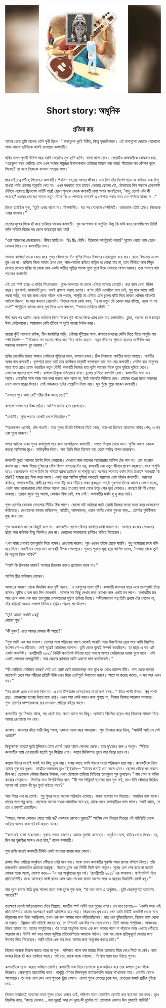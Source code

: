 <div align=center> <img src="../../metadata/images/rabibasariya/Short-story:-আধুনিক.jpg" align="center" ></div>
<h1 align=center>Short story: আধুনিক</h1>
<h2 align=center>প্রতিমা রায়</h2>
আমার চেয়ে তুমি অনেক বেশি সুখী ছিলে।” কথাগুলো খুবই নিরীহ, কিন্তু হৃদয়বিদারক। এই কথাগুলো দেয়ালে ঝোলানো সাদা-কালো ছবিটাকে বলেই চলেছেন কলাবতী।<br> <br>ছবির অমন সুন্দরী উনিশ বছর বয়সি মেয়েটার মুখ হাসি হাসি। ভাসা ভাসা চোখ। মেয়েটিও  কলাবতীকে বোঝাতে চায়, ‘এতগুলো বছর পেরিয়ে এসে এখন সংসার সমুদ্রের উথালপাথাল ঢেউয়ের সামনে ভয় পাচ্ছ! সাঁতারের সব কৌশল ভুলে গিয়েছ? তা হলে নিজেকে বদলাও সময়ের সঙ্গে।’<br> <br>প্রায় প্রৌঢ়ত্বে পৌঁছে গিয়েছেন কলাবতী। পঁয়ত্রিশ বছরের সংসার জীবন। এত দিন তাঁর নির্দেশ ছাড়া এ বাড়িতে এক বিন্দু হাওয়া পর্যন্ত ঢোকার অনুমতি পেত না। এখন বদলাতে হবে তাকে! একমাত্র ছেলের বৌ, বৌভাতের দিন সকালে ব্রেকফাস্ট টেবিলে এসেছে স্লিভলেস নাইটি পরে! ছেলে শুভকে ডেকে কলাবতী চাপা গলায় বলেছিলেন, “বাবু, তোর্সা এটা কী পরেছে? একঘর লোকের সামনে নতুন বৌকে কি এ পোশাকে মানায়? এ পোশাক পরার সময় তো পালিয়ে যাচ্ছে না...”<br> <br>বিরক্ত হয়েছিল শুভ, “তুমি এবার থামো মা। ডিসগাস্টিং। যত সব সেকেলে মেন্টালিটি। আজকাল এটাই ট্রেন্ড। নিজেকে এবার বদলাও।”<br> <br>ছেলের মুখের দিকে হাঁ করে তাকিয়ে থাকেন কলাবতী। খুব অশোভন বা অনুচিত কিছু কি দাবি করে ফেলেছিলেন তিনি! নাকি সত্যিই বিয়ের পর ছেলে কাছছাড়া হয়ে যায়!<br> <br>“ওরা আজকের জেনারেশন। ভীষণ ম্যাচিওর। ছিঃ ছিঃ বৌদি। নিজেকে আপটুডেট করো!” সুযোগ পেয়ে গরম তেলে ফোড়ন দিয়ে দেয় কলাবতীর ননদ।<br> <br>সামান্য ব্যাপার! তাকে কেন্দ্র করে শুভর বৌভাতের দিন খুশির ভিতর বিষাদের চোরাস্রোত বয়ে যায়। রাতে বিছানায় এসেও ঘুম এল না। ছবিটার দিকে আবার চোখ গেল, সাদা-কালো ছবিতে শাড়ির রং বোঝা যায় না, তবে সিঁথিতে লাল সিঁদুর দেখতে দেখতে ছবির গা থেকে যেন একটা অতীত স্মৃতির পালক খুলে খুলে উড়ে বেড়াতে লাগল ঘরময়। তার সামনে বসে পড়লেন কলাবতী।<br> <br>ওই তো স্পষ্ট হচ্ছে এ বাড়ির সিংহদরজা। দুধে-আলতায় পা ফেলে এগিয়ে আসছে মেয়েটা। কত বয়স যেন! উনিশ বছর। খুব ফর্সা, মাথাভর্তি চুল। সবাই প্রশংসা করছে রূপের। ক’পা হেঁটে এসেছিল মনে নেই, শুধু মনে আছে ভারী গয়না শাড়ি, বার বার মাথা থেকে আঁচল খসে পড়ছে, শাশুড়ি মা এগিয়ে এসে চুলের কাঁটা দিয়ে মাথার খোঁপায় আঁচলটা আটকে দিলেন, যা আর কখনও খোলেনি। ভিড়ের মাঝে কেউ বলল, “এ মা নতুন বৌ কেমন করে হাঁটছে, খড়ম পা নয় তো?” শাশুড়িমা কানের কাছে মুখ নিয়ে এসে বললেন, “সামনে তাকিয়ে হাঁটো।”<br> <br>দীর্ঘ সময় পর অতীত থেকে বর্তমানে ফিরে নিজের দুই পায়ের দিকে চোখ চলে যায় কলাবতীর। ক্লান্ত, বয়সের চাপে চামড়া ঈষৎ কোঁচকানো। আজকাল বেশি হাঁটলে পা দুটো ব্যথায় টনটন করে।<br> <br>হাতায় কুঁচি লাগানো ব্লাউজ়, নীল জর্জেটের শাড়ি, খোঁপায় জুঁইয়ের মালা, কপালে চন্দনের ফোঁটা দিতে দিতে শাশুড়ি মার স্পষ্ট নির্দেশ— “বৌভাতে সব বড়দের পায়ে হাত দিয়ে প্রণাম করবে। নতুন জীবনের শুরুতে বড়দের আশীর্বাদ আর সকলের ভালবাসা খুব দরকার।”<br> <br>ছবির মেয়েটির মাথায় আজও সেদিনের জুঁইয়ের মালা, কপালে চন্দন। ঠিক শিবজায়া পার্বতীর  মতো লাগছে। পার্বতীর অপর নাম কলাবতী। ফুলশ্যার রাতে তাই তার কাঙ্ক্ষিত মানুষটি ভালবেসে তার নাম দেয় কলাবতী। সেদিন কত মানুষের পায়ে হাত রেখে প্রণাম করেছিল নতুন বৌটি! কলাবতী নিজের হাত দুটো আলোর দিকে তুলে ঘুরিয়ে ঘুরিয়ে দেখে। এখানেও বয়সের ছাপ স্পষ্ট। কপালে চিবুকে বলিরেখার থাবা। চুলের রাশিতে রুপোলি রেখা। কলাবতীর মাথা ধরে আসে। মেয়েটির সঙ্গে আজ আর কথা বলতে ভাল লাগে না, উঠে আলোটা নিভিয়ে দেন। মোষের রঙের মতো অন্ধকার নেমে আসে ঘরের ভিতর। সেই অন্ধকারে ছবির মেয়েটিও নিভে যায়। মুখ গুঁজে শুয়ে থাকেন কলাবতী।<br> <br>“এভাবে শুয়ে আছ যে? শরীর ঠিক আছে তো?”<br> <br>কপালে ভালবাসার উষ্ণ ছোঁয়া। আশিস মাথায় হাত রেখেছেন।<br> <br>“এমনিই। শুয়ে পড়তে চোখটা লেগে গিয়েছিল।”<br> <br>“অনেকক্ষণ এসেছি, টের পাওনি। যাক শুভর বিয়েটা নিশ্চিন্তে মিটে গেছে, বাবা-মা হিসেবে আমাদের দায়িত্ব শেষ, এ বার ওরা সুখে থাকবে।”<br> <br>গলায় আটকে থাকা শুভর কথাগুলো প্রায় বলে ফেলছিলেন কলাবতী। বলতে গিয়েও থেমে যান। খুশির আলো চকচক করছে আশিসের মুখে। দায়িত্বশীল পিতা। সদ্য তিনি পিতা হিসেবে বড় একটা দায়িত্ব পালন করেছেন।<br> <br>কলাবতী মুখটা আলোর উল্টো দিকে ফেরানো। সেখানে সাদা কালোর আলোছায়া আশিস টের পান না। টের পাওয়ার কথাও নয়। আজ ওঁদের দু’জনের যৌথ বিলাস যাপনের দিন নয়, কলাবতী এক নতুন জীবনে প্রবেশ করেছেন, সবে শাশুড়ি হয়ে। জেনারেশন গ্যাপে তিনি কি সত্যিই ব্যাকডেটেড? না শাশুড়ি হয়ে সংসারে ক্ষমতার বণ্টন নিয়ে দ্বিধায়? সমস্যাটা কি তাঁরই? হাজার প্রশ্ন ভিড় করে আসে। একটু পরে আশিস ঘুমিয়ে পড়তেই বারান্দায় এসে দাঁড়ান কলাবতী। বারান্দার করিডর, সামনে প্রাচীর, প্রাচীরের গায়ে মাথা উঁচু করে দাঁড়িয়ে থাকা কৃষ্ণচূড়া গাছটা দুধসাদা চাঁদের আলোয় ভেসে যাচ্ছে, একটা সাদা ডানাওয়ালা পেঁচা চাঁদের আলো মেখে হাওয়ায় ডানা মেলে উড়ে গেল দূরে কোথাও। কাছেই ঝিঁ ঝিঁ পোকা ডাকছে। চরাচর জুড়ে শুধু আলো, কোথাও দ্বিধা নেই, দ্বন্দ্ব নেই। কলাবতীর মনটা হু হু করে ওঠে।<br> <br>শুভ-তোর্সার বেডরুম দোতলায় সিঁড়ির ঠিক পাশে। ষোলো বাই আঠারো ঘরটা তোর্সা নিজের মনের মতো করে ডেকরেশন করিয়েছে। দেওয়ালের কালার কম্বিনেশন, লাইটিং, আসবাবপত্র, ওয়াল হ্যাঙ্গিং থেকে ফুলের ঝাড়... তোর্সার গৃহিণীপনা মুগ্ধ করে দেয়।<br> <br>শুভ আজকাল মা-কে কিছুই বলে না। কলাবতীও ছেলে-বৌমার ব্যাপারে মাথা ঘামান না। সংসারে কাজের লোকদের ছাড়া আর কাউকে কিছু নির্দেশও দেন না। দেয়ালের সাদাকালো ছবিটাও সরিয়ে দিয়েছেন।<br> <br>এখন সময় পেলেই তানপুরাটা নিয়ে বসেন। রেওয়াজ করেন। সুর এখনও তাঁকে ছেড়ে যায়নি। শুধু সংসারের চাপে বন্দি হয়ে ছিল। অবলীলায় গেয়ে যান আশাবরী দীপক মেঘমল্লার। শুনতে শুনতে মুগ্ধ হয়ে আশিস বলেন, “সংসার থেকে তুমি কি সন্ন্যাস নিলে নাকি?”<br> <br>“আমি কি চিরকাল থাকব? সংসারে চিরকাল কারও প্রয়োজন থাকে না।”<br> <br>আশিস স্ত্রীর অভিমান বোঝেন।<br> <br>আষাঢ়ের আকাশ থেকে ঝিমঝিম করে বৃষ্টি পড়ছে। এ মরশুমের প্রথম বৃষ্টি। কলাবতী জানলার ধারে এসে তানপুরাটা নিয়ে বসেন। বৃষ্টির এ রূপ কত দিন দেখেননি। আসলে সব কিছু দেখার জন্য চোখের সঙ্গে একটা মন লাগে। কলাবতীর মন আর চোখ আজ এক হয়ে তানপুরায় মেঘমল্লারের মূর্ছনা ছড়িয়ে দিচ্ছে। সঙ্গীতসাধনায় মগ্ন তিনি প্রথমে টের পেলেন না, তাঁর বাড়িরই অন্যত্র সংলাপ বিনিময়ে ছড়িয়ে পড়ছে খর উত্তাপ।<br> <br>“তুমি আমার কথাটা একটু<br>
বোঝো শুভ!”<br> <br>“কী বুঝব? এতে আবার বোঝার কী আছে?”<br> <br>“শুভ আমি এক জন মডেল। তোমার সঙ্গে পরিচয়ের আগে থেকেই সহেলি দত্তর ডিজ়াইনার ড্রেস পরে আমি নিয়মিত ফ্যাশন শো-এ হাঁটতাম। সেই সূত্রেই আমাদের আলাপ। তুমি জেনে বুঝেই সম্পর্ক করেছিলে। তা ছাড়া এ বার এটা একটা কনটেস্ট। ‘রূপশ্রীমতী ২০২১’ বিউটি কনটেস্টে উইনার হতে পারলে আমার কেরিয়ারের দরজা খুলে যাবে। এটা একটা গোল্ডেন অপরচুনিটি। আর জেতার ব্যাপারে আমি একশো ভাগ কনফিডেন্ট।”<br> <br>“কী কেরিয়ার কেরিয়ার করছ? সেই তো ছোট ছোট জামাকাপড় পরে মুখে রং মেখে র‌্যাম্পে হাঁটা। পাশ থেকে জনতা হাততালি দেবে আর শরীরের প্রতিটি ইঞ্চি চোখ দিয়ে চেটেপুটে উপভোগ করবে। আগে যা করেছ করেছ, এ সব আর এখন নয়।”<br> <br>“নয় মানে! এমন তো কথা ছিল না। এ তো টিপিক্যাল হাসব্যান্ডের মতো কথা বলছ...” উত্তর পাল্টা উত্তর। প্রশ্ন পাল্টা প্রশ্ন। বেডরুমের হাওয়া উত্তপ্ত হয়ে ওঠে। এখন আর কেউ কারও কথা শুনছে না, নিজের নিজের আক্রমণ শানাচ্ছে। শুভ-তোর্সার দাম্পত্যকলহ চার দেওয়াল পেরিয়ে বাইরে আসে।<br> <br>কলাবতীর সুর নিভতে থাকে, লয় কেটে যায়, কানে আসে সব কিছু। প্রথমটায় বিচলিত হয়েও পরে নিজেকে সামলে নিয়ে আবার রেওয়াজে মন দেয়।<br> <br>ঝনঝন। জানলার কাঁচে ভারী কিছু পড়ল, দরজায় দড়াম করে আওয়াজ। শুভ চিৎকার করে উঠল, “আউট! আই সে গেট আউট!”<br> <br>কিছুক্ষণের মধ্যেই দুটো ট্রলিব্যাগ টেনে তোর্সা নেমে আসে দোতলা থেকে। তার দু’চোখে জল ও আগুন। সিঁড়িতে কলাবতীর সঙ্গে চোখাচোখি হতেই মুখ ফিরিয়ে নেয়। ক্যাবে জিনিসপত্র তুলে আর ফিরে দেখে না।<br> <br>কয়েক দিনের মধ্যেই সবাই সব কিছু বুঝে যায়। সবার কাছে সবটা জলের মতো পরিষ্কারও হয়ে যায়। কলাবতীকে নিয়ে আবার শুরু হয় গুঞ্জন। আত্মীয়-স্বজনদের মুখে ছিছিক্কার— “মায়ের জন্যই তো ছেলে এমন। ছেলের বৌকে ঘর করতে দিল না। ছেলেকে বৌমার বিরুদ্ধে উসকে,  এখন বৌমাকে তাড়িয়ে নিশ্চিন্তে তানপুরায় সুর তুলছেন।” বাদ গেল না বাড়ির কাজের মেয়েরাও। মিনতির মাও ফিসফিসিয়ে বলে, “কী শক্ত গিন্নিমা! ছ্যালের মনে সুখ নাই, তাও উনি বৌমারে ফিরিয়ে আনবা না! ছ্যালে কী মুখ ফুটে কইতে পারে?”<br> <br>আর ফিরে এল না তোর্সা। শুধু শুভর মধ্যে অনেক পরিবর্তন এসেছে। বাবার ব্যবসায় মন দিয়েছে। সারাদিন ব্যস্ত থাকে। মায়ের সঙ্গে গল্প করে। ছেলেকে অনেক সহজ-স্বাভাবিক মনে হয়, তাকে দেখে কলাবতীরও ভাল লাগে। সবাই জানে, সে তো এ রকমই চেয়েছিল।<br> <br>“আচ্ছা, আমরা কোথাও যেতে পারি না? একসঙ্গে কোথাও ঘুরতে?” আশিস যেন ভিতরে ভিতরে এই পরিস্থিতি থেকে বেরিয়ে আসার জন্য ছটফট করতে থাকে।<br> <br>“কালকেই চলো সন্ধেবেলা। সুকান্ত সদনে ফাংশন। আমার গুরুজি আসছেন। অনুষ্ঠান দেখে, বাইরে খেয়ে ফিরব। বহু দিন পর গুরুজির সঙ্গেও দেখা হবে,” বলেন কলাবতী।<br> <br>শুভ রাজি হতেই কলাবতী টিকিট কেটে যাওয়ার ব্যবস্থা করে ফেলে।<br> <br>রাস্তার ভিড় পেরিয়ে অনুষ্ঠানে পৌঁছতে দেরি হয়ে যায়। মঞ্চে তখন কলাবতীর গুরুজি সন্ধ্যা রাগের বন্দিশে নিমগ্ন। তাঁর মন্দ্রকণ্ঠের তানকর্তবে শ্রোতারা মন্ত্রমুগ্ধ। ভিতরে ঢুকে ওরা নির্দিষ্ট সিটে বসে পড়েন। সুরের রেশ শেষ হতে না হতেই ঘোষক মঞ্চে আসে, ঘোষণা করে—  “এ বার অনুষ্ঠানের মূল পর্ব। ‘রূপশ্রীমতী ২০২১’ এর ফলাফল। ফাইনালিস্ট তিন প্রতিযোগিনী। মঞ্চে আসছেন ফাস্ট রানার আপ আর সেকেন্ড রানার আপের সঙ্গে এ বছরের বিজয়িনী তোর্সা বসু।”<br> <br>নাম শুনে চমকে উঠে ক্রুদ্ধ সাপের মতো ফণা তুলে শুভ বলে, “মা তার মানে এ অনুষ্ঠান... তুমি জেনেশুনেই আমাদের আনলে?”<br> <br>ততক্ষণে তোর্সা মাইক্রোফোন টেনে নিয়েছে, যাবতীয় স্পট লাইট তার মুখের ওপর। সে বলে চলেছে— “একটা সময় এই প্রতিযোগিতায় আমার অংশগ্রহণ করাই অনিশ্চিত হয়ে পড়ে। প্রিয়জনের মুখ চেয়ে যখন আমি বিউটি কনটেস্ট থেকে সরে দাঁড়ানোর কথা চিন্তা করছিলাম, তখন এক জন আমার পাশে দাঁড়িয়েছিলেন। হাত ধরে বুঝিয়েছিলেন, নিজের রাস্তা থেকে না সরতে। প্রিয়জন যদি সত্যিই কাছের হয়, সে নিশ্চয়ই এক দিন সব মেনে নেবে। তিনি আমার শাশুড়িমা। আজকের বিজয় আমার নয়, আমার শাশুড়িমার। ওঁর মতো আধুনিক মনের এক জন আমার পাশে না দাঁড়ালে আজ এখানে পৌঁছতে পারতাম না। উনিই ফর্ম ভরে সাহস জুগিয়ে প্রতিযোগিতায় আমাকে পাঠান। তার পর থেকে প্রতিমুহূর্তে জেতার জন্য উৎসাহ দিয়ে গিয়েছেন। আমি তাঁকে এক বার মঞ্চে আসার জন্য অনুরোধ করতে চাই।”<br> <br>নিজের কানকে বিশ্বাস করতে পারে না শুভ। সবিস্ময়ে পাশে বসা মায়ের দিকে তাকাতে গিয়ে দেখে সিটে মা নেই। বাবা মঞ্চের দিকে হাঁ করে তাকিয়ে আছে। ওই তো, মাকে মঞ্চে ওঠাচ্ছে। নিঃশ্বাস গরম হয়ে উঠছে শুভর।<br> <br>কলাবতীকে প্রণাম করতে যাচ্ছিল তোর্সা। কলাবতী বাধা দিয়ে তোর্সাকে বুকে জড়িয়ে ধরে তার কপালে চুম্বন এঁকে দিচ্ছেন। প্রেক্ষাগৃহে হাততালির বন্যা। শাশুড়ি বৌমার মিলনদৃশ্য ক্যামেরাবন্দি করছে শ’খানেক হাত। তোর্সার চোখে আনন্দাশ্রু। তা বয়ে এসে যেন এসে শুভকে ছুঁয়ে ফেলে। ক্রমশ শুভর ভেতরে ঢুকে যায়, ভেতরের জমাট প্রাচীর ধুইয়ে দেয়...<br> <br>নিজের অজান্তেই অন্যদের মতো শুভর হাতও ওপরে ওঠে, পজিশন মতো মোবাইল ফোনটা ধরে ক্যামেরা অন করে। মুখে বিড়বিড় করে, “কাছে থেকেও... কত দূরত্ব! আর সে দূরত্ব কী দুর্ভেদ্য মা! তোমাকে কোনও দিন বুঝতেই পারিনি!”